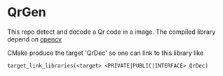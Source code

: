 # QrGen

This repo detect and decode a Qr code in a image.
The compiled library depend on [opencv](https://opencv.org/)
 
CMake produce the target 'QrDec' so one can link to this library like
```
target_link_libraries(<target> <PRIVATE|PUBLIC|INTERFACE> QrDec)
```







